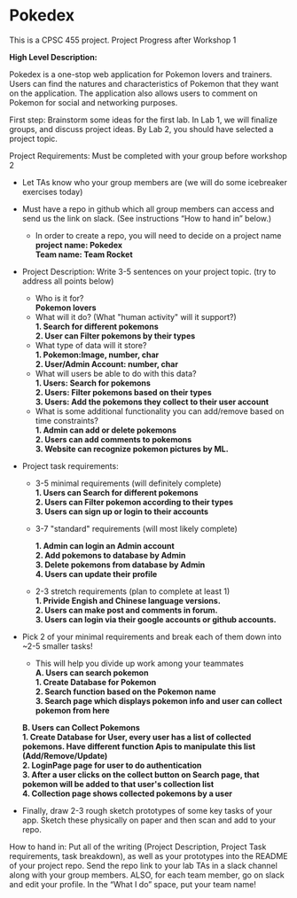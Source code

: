 # Pokedex

This is a CPSC 455 project.
Project Progress after Workshop 1

**High Level Description:**

Pokedex is a one-stop web application for Pokemon lovers and trainers. Users can find the natures and characteristics of Pokemon that they want on the application. The application also allows users to comment on Pokemon for social and networking purposes.

First step:
Brainstorm some ideas for the first lab. In Lab 1, we will finalize groups, and discuss project ideas. By Lab 2, you should have selected a project topic.


Project Requirements:
Must be completed with your group before workshop 2


*  Let TAs know who your group members are (we will do some icebreaker exercises today)
*  Must have a repo in github which all group members can access and send us the link on slack. (See instructions “How to hand in” below.)
   * In order to create a repo, you will need to decide on a project name<br>
     **project name: Pokedex**<br>
     **Team name: Team Rocket**<br>

*  Project Description: Write 3-5 sentences on your project topic. (try to address all points below)
   * Who is it for? <br>
      **Pokemon lovers**<br>
   * What will it do? (What "human activity" will it support?)<br>
     **1. Search for different pokemons**<br>
     **2. User can Filter pokemons by their types**<br>
   * What type of data will it store?<br>
     **1. Pokemon:Image, number, char**<br>
     **2. User/Admin Account: number, char**<br>
   * What will users be able to do with this data?<br>
      **1. Users: Search for pokemons**<br>
      **2. Users: Filter pokemons based on their types**<br>
      **3. Users: Add the pokemons they collect to their user account**<br>
   * What is some additional functionality you can add/remove based on time constraints?<br>
     **1. Admin can add or delete pokemons**<br>
     **2. Users can add comments to pokemons**<br>
     **3. Website can recognize pokemon pictures by ML.**<br>

*  Project task requirements:<br>
   * 3-5 minimal requirements (will definitely complete)<br>
      **1. Users can Search for different pokemons**<br>
      **2. Users can Filter pokemon according to their types**<br>
      **3. Users can sign up or login to their accounts**<br>

   * 3-7 "standard" requirements (will most likely complete)<br>

      **1. Admin can login an Admin account**<br>
      **2. Add pokemons to database by Admin** <br>
      **3. Delete pokemons from database by Admin** <br>
      **4. Users can update their profile**<br>

   * 2-3 stretch requirements (plan to complete at least 1)<br>
      **1. Privide Engish and Chinese language versions.** <br>
      **2. Users can make post and comments in forum.** <br>
      **3. Users can login via their google accounts or github accounts.**<br>

*  Pick 2 of your minimal requirements and break each of them down into ~2-5 smaller tasks!<br>
   *  This will help you divide up work among your teammates<br>
     **A. Users can search pokemon**<br>
       **1. Create Database for Pokemon**<br>
       **2. Search function based on the Pokemon name**<br>
       **3. Search page which displays pokemon info and user can collect pokemon from here** <br>

     **B. Users can Collect Pokemons**<br>
        **1. Create Database for User, every user has a list of collected pokemons. Have different function Apis to manipulate this list (Add/Remove/Update)**<br>
        **2.   LoginPage page for user to do authentication**<br>
        **3.   After a user clicks on the collect button on Search page, that pokemon will be added   to that user's collection list**<br>
        **4.   Collection page shows collected pokemons by a user**<br>
*  Finally, draw 2-3 rough sketch prototypes of some key tasks of your app. Sketch these physically on paper and then scan and add to your repo.<br>


How to hand in:
Put all of the writing (Project Description, Project Task requirements, task breakdown), as well as your prototypes into the README of your project repo. Send the repo link to your lab TAs in a slack channel along with your group members. ALSO, for each team member, go on slack and edit your profile. In the “What I do” space, put your team name!
